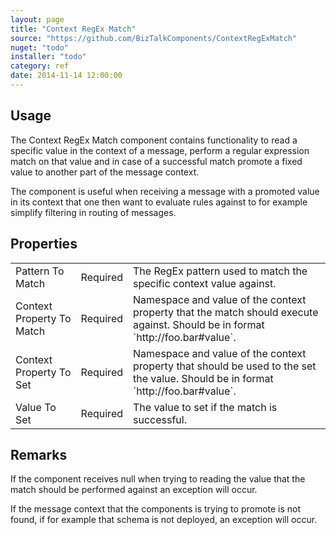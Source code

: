 ```yaml
---
layout: page
title: "Context RegEx Match"
source: "https://github.com/BizTalkComponents/ContextRegExMatch"
nuget: "todo"
installer: "todo"
category: ref
date: 2014-11-14 12:00:00
---
```


## Usage ##
The Context RegEx Match component contains functionality to read a specific value in the context of a message, 
perform a regular expression match on that value and in case of a successful match promote a fixed value 
to another part of the message context. 

The component is useful when receiving a message with a promoted value in its context that one then want to evaluate rules against to for example simplify filtering in routing of messages. 

## Properties ##
<table>
    <tr>
        <td>Pattern To Match</td>
        <td>Required</td>
        <td>The RegEx pattern used to match the specific context value against.</td>
    </tr>
    <tr>
        <td>Context Property To Match</td>
        <td>Required</td>
        <td>Namespace and value of the context property that the match should execute against. 
Should be in format `http://foo.bar#value`. </td>
    </tr>
    <tr>
        <td>Context Property To Set</td>
        <td>Required</td>
        <td>Namespace and value of the context property that should be used to the set the value. 
Should be in format `http://foo.bar#value`. </td>
    </tr>
     <tr>
        <td>Value To Set</td>
        <td>Required</td>
        <td>The value to set if the match is successful.</td>
    </tr>
</table>

## Remarks ##
If the component receives null when trying to reading the value that the match should be performed against an exception will occur. 

If the message context that the components is trying to promote is not found, if for example that schema is not deployed, an exception will occur.
